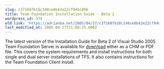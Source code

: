 ```yaml
---
slug: c371687b18c140ce8b42e22cf94bc89b
title: Team Foundation Installation Guide - Beta 2
wordpress_id: 379
old_link: 'https://adrianba.net/2005/04/17/c371687b18c140ce8b42e22cf94bc89b/'
last_modified_at: 2005-04-17T21:08:25.000Z
---
```


The latest version of the Installation Guide for Beta 2 of
Visual Studio 2005 Team Foundation Server is available for
[
download](http://www.microsoft.com/downloads/details.aspx?familyid=e54bf6ff-026b-43a4-ade4-a690388f310e) either as a CHM or PDF file. This covers the system
requirements and install instructions for both single and dual
server installations of TFS. It also contains instructions for the
Team Foundation Client install.
